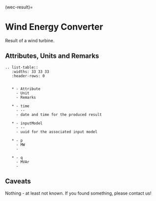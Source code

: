 (wec-result)=

# Wind Energy Converter

Result of a wind turbine.

## Attributes, Units and Remarks

```{eval-rst}
.. list-table::
   :widths: 33 33 33
   :header-rows: 0


   * - Attribute
     - Unit
     - Remarks

   * - time
     - --
     - date and time for the produced result

   * - inputModel
     - --
     - uuid for the associated input model

   * - p
     - MW
     -

   * - q
     - MVAr
     -

```

## Caveats

Nothing - at least not known.
If you found something, please contact us!
